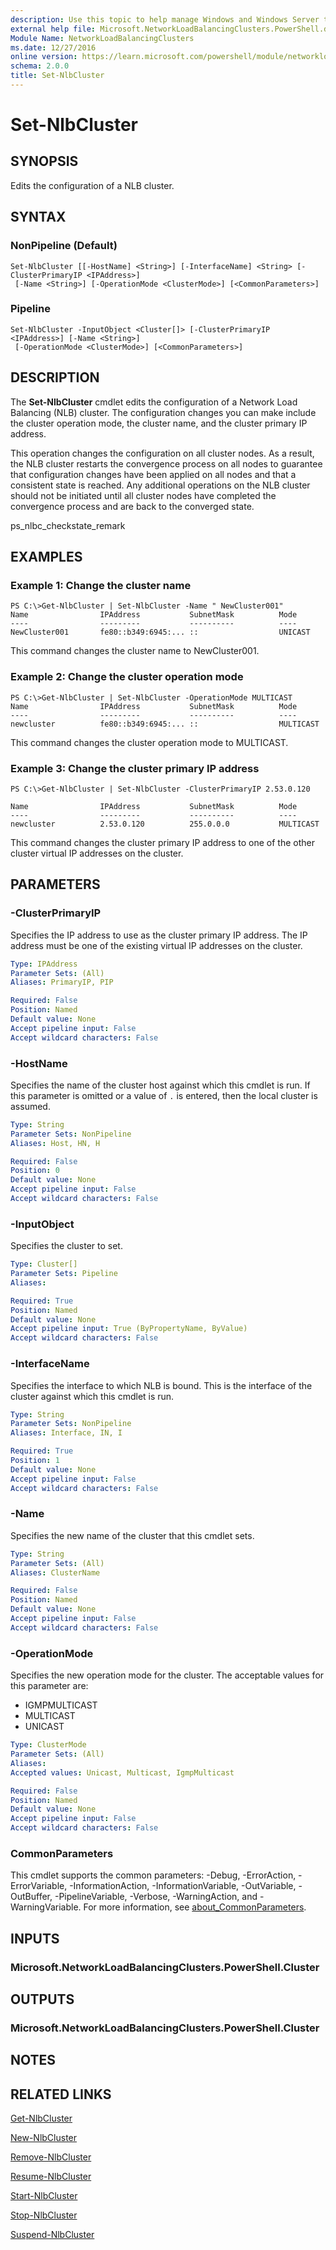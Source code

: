 ```yaml
---
description: Use this topic to help manage Windows and Windows Server technologies with Windows PowerShell.
external help file: Microsoft.NetworkLoadBalancingClusters.PowerShell.dll-Help.xml
Module Name: NetworkLoadBalancingClusters
ms.date: 12/27/2016
online version: https://learn.microsoft.com/powershell/module/networkloadbalancingclusters/set-nlbcluster?view=windowsserver2019-ps&wt.mc_id=ps-gethelp
schema: 2.0.0
title: Set-NlbCluster
---
```


# Set-NlbCluster

## SYNOPSIS
Edits the configuration of a NLB cluster.

## SYNTAX

### NonPipeline (Default)
```
Set-NlbCluster [[-HostName] <String>] [-InterfaceName] <String> [-ClusterPrimaryIP <IPAddress>]
 [-Name <String>] [-OperationMode <ClusterMode>] [<CommonParameters>]
```

### Pipeline
```
Set-NlbCluster -InputObject <Cluster[]> [-ClusterPrimaryIP <IPAddress>] [-Name <String>]
 [-OperationMode <ClusterMode>] [<CommonParameters>]
```

## DESCRIPTION
The **Set-NlbCluster** cmdlet edits the configuration of a Network Load Balancing (NLB) cluster.
The configuration changes you can make include the cluster operation mode, the cluster name, and the cluster primary IP address.

This operation changes the configuration on all cluster nodes.
As a result, the NLB cluster restarts the convergence process on all nodes to guarantee that configuration changes have been applied on all nodes and that a consistent state is reached.
Any additional operations on the NLB cluster should not be initiated until all cluster nodes have completed the convergence process and are back to the converged state.

ps_nlbc_checkstate_remark

## EXAMPLES

### Example 1: Change the cluster name
```
PS C:\>Get-NlbCluster | Set-NlbCluster -Name " NewCluster001"
Name                IPAddress           SubnetMask          Mode 
----                ---------           ----------          ---- 
NewCluster001       fe80::b349:6945:... ::                  UNICAST
```

This command changes the cluster name to NewCluster001.

### Example 2: Change the cluster operation mode
```
PS C:\>Get-NlbCluster | Set-NlbCluster -OperationMode MULTICAST
Name                IPAddress           SubnetMask          Mode 
----                ---------           ----------          ---- 
newcluster          fe80::b349:6945:... ::                  MULTICAST
```

This command changes the cluster operation mode to MULTICAST.

### Example 3: Change the cluster primary IP address
```
PS C:\>Get-NlbCluster | Set-NlbCluster -ClusterPrimaryIP 2.53.0.120

Name                IPAddress           SubnetMask          Mode 
----                ---------           ----------          ---- 
newcluster          2.53.0.120          255.0.0.0           MULTICAST
```

This command changes the cluster primary IP address to one of the other cluster virtual IP addresses on the cluster.

## PARAMETERS

### -ClusterPrimaryIP
Specifies the IP address to use as the cluster primary IP address.
The IP address must be one of the existing virtual IP addresses on the cluster.

```yaml
Type: IPAddress
Parameter Sets: (All)
Aliases: PrimaryIP, PIP

Required: False
Position: Named
Default value: None
Accept pipeline input: False
Accept wildcard characters: False
```

### -HostName
Specifies the name of the cluster host against which this cmdlet is run.
If this parameter is omitted or a value of `.` is entered, then the local cluster is assumed.

```yaml
Type: String
Parameter Sets: NonPipeline
Aliases: Host, HN, H

Required: False
Position: 0
Default value: None
Accept pipeline input: False
Accept wildcard characters: False
```

### -InputObject
Specifies the cluster to set.

```yaml
Type: Cluster[]
Parameter Sets: Pipeline
Aliases: 

Required: True
Position: Named
Default value: None
Accept pipeline input: True (ByPropertyName, ByValue)
Accept wildcard characters: False
```

### -InterfaceName
Specifies the interface to which NLB is bound.
This is the interface of the cluster against which this cmdlet is run.

```yaml
Type: String
Parameter Sets: NonPipeline
Aliases: Interface, IN, I

Required: True
Position: 1
Default value: None
Accept pipeline input: False
Accept wildcard characters: False
```

### -Name
Specifies the new name of the cluster that this cmdlet sets.

```yaml
Type: String
Parameter Sets: (All)
Aliases: ClusterName

Required: False
Position: Named
Default value: None
Accept pipeline input: False
Accept wildcard characters: False
```

### -OperationMode
Specifies the new operation mode for the cluster.
The acceptable values for this parameter are:

- IGMPMULTICAST
- MULTICAST
- UNICAST

```yaml
Type: ClusterMode
Parameter Sets: (All)
Aliases: 
Accepted values: Unicast, Multicast, IgmpMulticast

Required: False
Position: Named
Default value: None
Accept pipeline input: False
Accept wildcard characters: False
```

### CommonParameters
This cmdlet supports the common parameters: -Debug, -ErrorAction, -ErrorVariable, -InformationAction, -InformationVariable, -OutVariable, -OutBuffer, -PipelineVariable, -Verbose, -WarningAction, and -WarningVariable. For more information, see [about_CommonParameters](https://go.microsoft.com/fwlink/?LinkID=113216).

## INPUTS

### Microsoft.NetworkLoadBalancingClusters.PowerShell.Cluster

## OUTPUTS

### Microsoft.NetworkLoadBalancingClusters.PowerShell.Cluster

## NOTES

## RELATED LINKS

[Get-NlbCluster](./Get-NlbCluster.md)

[New-NlbCluster](./New-NlbCluster.md)

[Remove-NlbCluster](./Remove-NlbCluster.md)

[Resume-NlbCluster](./Resume-NlbCluster.md)

[Start-NlbCluster](./Start-NlbCluster.md)

[Stop-NlbCluster](./Stop-NlbCluster.md)

[Suspend-NlbCluster](./Suspend-NlbCluster.md)

